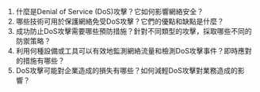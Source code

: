 

1. 什麼是Denial of Service (DoS)攻擊？它如何影響網絡安全？
2. 哪些技術可用於保護網絡免受DoS攻擊？它們的優點和缺點是什麼？
3. 成功防止DoS攻擊需要哪些預防措施？針對不同類型的攻擊，採取哪些不同的防禦策略？
4. 利用何種設備或工具可以有效地監測網絡流量和檢測DoS攻擊事件？即時應對的措施有哪些？
5. DoS攻擊可能對企業造成的損失有哪些？如何減輕DoS攻擊對業務造成的影響？